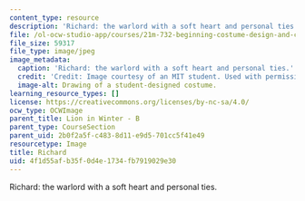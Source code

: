 ```yaml
---
content_type: resource
description: 'Richard: the warlord with a soft heart and personal ties.'
file: /ol-ocw-studio-app/courses/21m-732-beginning-costume-design-and-construction-fall-2008/4f1d55afb35f0d4e1734fb7919029e30_richard1.jpg
file_size: 59317
file_type: image/jpeg
image_metadata:
  caption: 'Richard: the warlord with a soft heart and personal ties.'
  credit: 'Credit: Image courtesy of an MIT student. Used with permission.'
  image-alt: Drawing of a student-designed costume.
learning_resource_types: []
license: https://creativecommons.org/licenses/by-nc-sa/4.0/
ocw_type: OCWImage
parent_title: Lion in Winter - B
parent_type: CourseSection
parent_uid: 2b0f2a5f-c483-8d11-e9d5-701cc5f41e49
resourcetype: Image
title: Richard
uid: 4f1d55af-b35f-0d4e-1734-fb7919029e30
---
```

Richard: the warlord with a soft heart and personal ties.